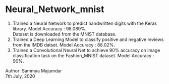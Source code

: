 # Neural_Network_mnist  

1) Trained a Neural Network to predict handwritten digits with the Keras library. Model Accuracy : 98.089%.  
Dataset is downloaded from the MNIST database.  
2) Trained a Deep Learning Model to classify positive and negative reviews from the IMDB datset. Model Accuracy : 88.02%.  
3) Trained a Convolutional Neural Net to achieve 90% accuracy on image classification task on the Fashion_MNIST dataset. Model Accuracy : 90%.  

Author: Sammya Majumdar  
7th July, 2020  
